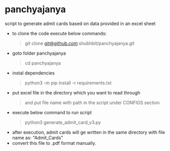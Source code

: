 # panchyajanya
script to generate admit cards based on data provided in an excel sheet

- to clone the code execute below commands:
  > git clone git@github.com:shubhbit/panchyajanya.git
- goto folder panchyajanya
  > cd panchyajanya
- instal dependencies
  > python3 -m pip install -r requirements.txt
- put excel file in the directory which you want to read through
  > and put file name with path in the script under CONFIGS section
- execute below command to run script
  > python3 generate_admit_card_v3.py
- after execution, admit cards will ge written in the same directory with file name as: "Admit_Cards"
- convert this file to .pdf format manually. 
